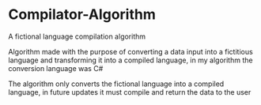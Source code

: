 # Compilator-Algorithm
A fictional language compilation algorithm

Algorithm made with the purpose of converting a data input into a fictitious language and transforming it into a compiled language, in my algorithm the conversion language was C#

The algorithm only converts the fictional language into a compiled language, in future updates it must compile and return the data to the user
